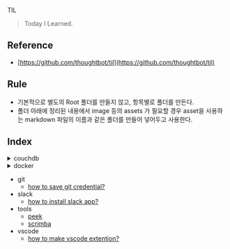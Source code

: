 TIL

> Today I Learned.

## Reference

- [https://github.com/thoughtbot/til](https://github.com/thoughtbot/til)

## Rule

- 기본적으로 별도의 Root 폴더를 만들지 않고, 항목별로 폴더를 만든다.
- 폴더 아래에 정리된 내용에서 image 등의 assets 가 필요할 경우 asset을 사용하는 markdown 파일의 이름과 같은 폴더를 만들어 넣어두고 사용한다.

## Index

<details>
    <summary>couchdb</summary>

- [how to use selector?](./couchDB/how-to-use-selector.md)

</details>

<details>
    <summary>docker</summary>
- [how to filter containers by container name?](./docker/how-to-filter-by-container-name.md

</details>

- git
  - [how to save git credential?](./git/how-to-save-credential.md)
- slack
  - [how to install slack app?](./slack/how-to-install-app.md)
- tools
  - [peek](./tools/peek.md)
  - [scrimba](./tools/scrimba.md)
- vscode
  - [how to make vscode extention?](./vscode/how-to-make-extention.md)

